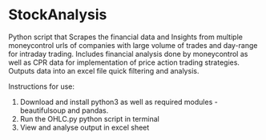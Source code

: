 # StockAnalysis
Python script that Scrapes the financial data and Insights from multiple moneycontrol urls of companies with large volume of trades and day-range for intraday trading. Includes financial analysis done by moneycontrol as well as CPR data for implementation of price action trading strategies.
Outputs data into an excel file quick filtering and analysis.

Instructions for use:
1. Download and install python3 as well as required modules - beautifulsoup and pandas.
2. Run the OHLC.py python script in terminal
3. View and analyse output in excel sheet 
